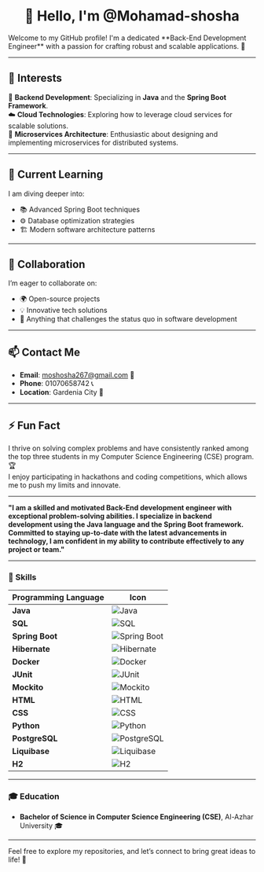 <div align="center">

# 👋 Hello, I'm @Mohamad-shosha
</div>
Welcome to my GitHub profile! I'm a dedicated **Back-End Development Engineer** with a passion for crafting robust and scalable applications. 🌟

---

## 🌟 Interests
🚀 **Backend Development**: Specializing in **Java** and the **Spring Boot Framework**.  
☁️ **Cloud Technologies**: Exploring how to leverage cloud services for scalable solutions.  
🔗 **Microservices Architecture**: Enthusiastic about designing and implementing microservices for distributed systems.  

---

## 🌱 Current Learning
I am diving deeper into:
- 📚 Advanced Spring Boot techniques
- ⚙️ Database optimization strategies
- 🏗️ Modern software architecture patterns

---

## 🤝 Collaboration
I’m eager to collaborate on:
- 🌍 Open-source projects
- 💡 Innovative tech solutions
- 🚀 Anything that challenges the status quo in software development

---

## 📫 Contact Me
- **Email**: [moshosha267@gmail.com](mailto:moshosha267@gmail.com) 📧  
- **Phone**: 01070658742 📞  
- **Location**: Gardenia City 🏡  

---

## ⚡ Fun Fact
I thrive on solving complex problems and have consistently ranked among the top three students in my Computer Science Engineering (CSE) program. 🏆  
I enjoy participating in hackathons and coding competitions, which allows me to push my limits and innovate. 

---

**"I am a skilled and motivated Back-End development engineer with exceptional problem-solving abilities. I specialize in backend development using the Java language and the Spring Boot framework. Committed to staying up-to-date with the latest advancements in technology, I am confident in my ability to contribute effectively to any project or team."**

---

### 💼 Skills
| Programming Language | Icon |
|----------------------|------|
| **Java**             | ![Java](https://img.shields.io/badge/Java-ED8B00?style=flat&logo=java&logoColor=white) |
| **SQL**              | ![SQL](https://img.shields.io/badge/SQL-003B57?style=flat&logo=mysql&logoColor=white) |
| **Spring Boot**      | ![Spring Boot](https://img.shields.io/badge/Spring%20Boot-6DB33F?style=flat&logo=spring&logoColor=white) |
| **Hibernate**        | ![Hibernate](https://img.shields.io/badge/Hibernate-59666C?style=flat&logo=hibernate&logoColor=white) |
| **Docker**           | ![Docker](https://img.shields.io/badge/Docker-2496ED?style=flat&logo=docker&logoColor=white) |
| **JUnit**            | ![JUnit](https://img.shields.io/badge/JUnit-25A162?style=flat&logo=junit5&logoColor=white) |
| **Mockito**          | ![Mockito](https://img.shields.io/badge/Mockito-7C7C7C?style=flat&logo=mockito&logoColor=white) |
| **HTML**             | ![HTML](https://img.shields.io/badge/HTML-E34F26?style=flat&logo=html5&logoColor=white) |
| **CSS**              | ![CSS](https://img.shields.io/badge/CSS-1572B6?style=flat&logo=css3&logoColor=white) |
| **Python**           | ![Python](https://img.shields.io/badge/Python-3776AB?style=flat&logo=python&logoColor=white) |
| **PostgreSQL**       | ![PostgreSQL](https://img.shields.io/badge/PostgreSQL-4169E1?style=flat&logo=postgresql&logoColor=white) |
| **Liquibase**        | ![Liquibase](https://img.shields.io/badge/Liquibase-4E6E66?style=flat&logo=liquibase&logoColor=white) |
| **H2**               | ![H2](https://img.shields.io/badge/H2-4E6E66?style=flat&logo=h2database&logoColor=white) |

---

### 🎓 Education
- **Bachelor of Science in Computer Science Engineering (CSE)**, Al-Azhar University 🎓

---

Feel free to explore my repositories, and let’s connect to bring great ideas to life! 🌟


